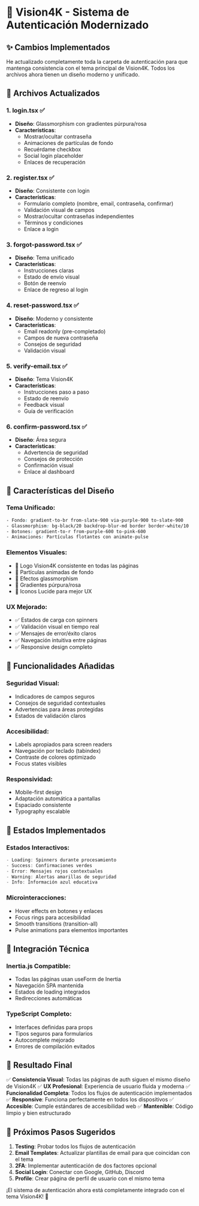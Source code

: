 # 🎨 **Vision4K - Sistema de Autenticación Modernizado**

## ✨ **Cambios Implementados**

He actualizado completamente toda la carpeta de autenticación para que mantenga consistencia con el tema principal de Vision4K. Todos los archivos ahora tienen un diseño moderno y unificado.

## 📄 **Archivos Actualizados**

### 1. **login.tsx** ✅

- **Diseño**: Glassmorphism con gradientes púrpura/rosa
- **Características**:
    - Mostrar/ocultar contraseña
    - Animaciones de partículas de fondo
    - Recuérdame checkbox
    - Social login placeholder
    - Enlaces de recuperación

### 2. **register.tsx** ✅

- **Diseño**: Consistente con login
- **Características**:
    - Formulario completo (nombre, email, contraseña, confirmar)
    - Validación visual de campos
    - Mostrar/ocultar contraseñas independientes
    - Términos y condiciones
    - Enlace a login

### 3. **forgot-password.tsx** ✅

- **Diseño**: Tema unificado
- **Características**:
    - Instrucciones claras
    - Estado de envío visual
    - Botón de reenvío
    - Enlace de regreso al login

### 4. **reset-password.tsx** ✅

- **Diseño**: Moderno y consistente
- **Características**:
    - Email readonly (pre-completado)
    - Campos de nueva contraseña
    - Consejos de seguridad
    - Validación visual

### 5. **verify-email.tsx** ✅

- **Diseño**: Tema Vision4K
- **Características**:
    - Instrucciones paso a paso
    - Estado de reenvío
    - Feedback visual
    - Guía de verificación

### 6. **confirm-password.tsx** ✅

- **Diseño**: Área segura
- **Características**:
    - Advertencia de seguridad
    - Consejos de protección
    - Confirmación visual
    - Enlace al dashboard

## 🎨 **Características del Diseño**

### **Tema Unificado**:

```css
- Fondo: gradient-to-br from-slate-900 via-purple-900 to-slate-900
- Glassmorphism: bg-black/20 backdrop-blur-md border border-white/10
- Botones: gradient-to-r from-purple-600 to-pink-600
- Animaciones: Partículas flotantes con animate-pulse
```

### **Elementos Visuales**:

- 🌟 Logo Vision4K consistente en todas las páginas
- 🔮 Partículas animadas de fondo
- 💎 Efectos glassmorphism
- 🌈 Gradientes púrpura/rosa
- 🎯 Iconos Lucide para mejor UX

### **UX Mejorado**:

- ✅ Estados de carga con spinners
- ✅ Validación visual en tiempo real
- ✅ Mensajes de error/éxito claros
- ✅ Navegación intuitiva entre páginas
- ✅ Responsive design completo

## 🚀 **Funcionalidades Añadidas**

### **Seguridad Visual**:

- Indicadores de campos seguros
- Consejos de seguridad contextuales
- Advertencias para áreas protegidas
- Estados de validación claros

### **Accesibilidad**:

- Labels apropiados para screen readers
- Navegación por teclado (tabindex)
- Contraste de colores optimizado
- Focus states visibles

### **Responsividad**:

- Mobile-first design
- Adaptación automática a pantallas
- Espaciado consistente
- Typography escalable

## 📱 **Estados Implementados**

### **Estados Interactivos**:

```typescript
- Loading: Spinners durante procesamiento
- Success: Confirmaciones verdes
- Error: Mensajes rojos contextuales
- Warning: Alertas amarillas de seguridad
- Info: Información azul educativa
```

### **Microinteracciones**:

- Hover effects en botones y enlaces
- Focus rings para accesibilidad
- Smooth transitions (transition-all)
- Pulse animations para elementos importantes

## 🔧 **Integración Técnica**

### **Inertia.js Compatible**:

- Todas las páginas usan useForm de Inertia
- Navegación SPA mantenida
- Estados de loading integrados
- Redirecciones automáticas

### **TypeScript Completo**:

- Interfaces definidas para props
- Tipos seguros para formularios
- Autocomplete mejorado
- Errores de compilación evitados

## 🎯 **Resultado Final**

✅ **Consistencia Visual**: Todas las páginas de auth siguen el mismo diseño de Vision4K
✅ **UX Profesional**: Experiencia de usuario fluida y moderna
✅ **Funcionalidad Completa**: Todos los flujos de autenticación implementados
✅ **Responsive**: Funciona perfectamente en todos los dispositivos
✅ **Accesible**: Cumple estándares de accesibilidad web
✅ **Mantenible**: Código limpio y bien estructurado

## 🚀 **Próximos Pasos Sugeridos**

1. **Testing**: Probar todos los flujos de autenticación
2. **Email Templates**: Actualizar plantillas de email para que coincidan con el tema
3. **2FA**: Implementar autenticación de dos factores opcional
4. **Social Login**: Conectar con Google, GitHub, Discord
5. **Profile**: Crear página de perfil de usuario con el mismo tema

¡El sistema de autenticación ahora está completamente integrado con el tema Vision4K! 🎉
